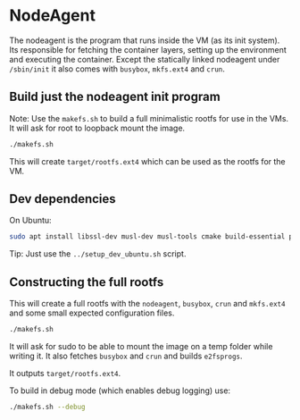 # NodeAgent

The nodeagent is the program that runs inside the VM (as its init system).
Its responsible for fetching the container layers, setting up the environment and executing the container.
Except the statically linked nodeagent under `/sbin/init` it also comes with `busybox`, `mkfs.ext4` and `crun`.


## Build just the nodeagent init program

Note: Use the `makefs.sh` to build a full minimalistic rootfs for use in the VMs. It will ask for root to loopback mount the image.
```bash
./makefs.sh
```
This will create `target/rootfs.ext4` which can be used as the rootfs for the VM.

## Dev dependencies

On Ubuntu:
```bash
sudo apt install libssl-dev musl-dev musl-tools cmake build-essential protobuf-compiler
```

Tip: Just use the `../setup_dev_ubuntu.sh` script.

## Constructing the full rootfs

This will create a full rootfs with the `nodeagent`, `busybox`, `crun` and `mkfs.ext4` and some small expected configuration files.

```bash
./makefs.sh
```
It will ask for sudo to be able to mount the image on a temp folder while writing it.
It also fetches `busybox` and `crun` and builds `e2fsprogs`.

It outputs `target/rootfs.ext4`.

To build in debug mode (which enables debug logging) use:
```bash
./makefs.sh --debug
```
